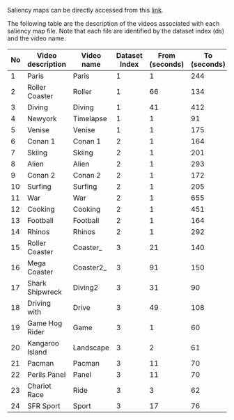 Saliency maps can be directly accessed from this [link](https://drive.google.com/open?id=1zNzxwMhSsvsGgMt5WWemPZopVjdRdm-5).  

The following table are the description of the videos associated with each saliency map file. Note that each file are identified by the dataset index (ds) and the video name.  

| No | Video description | Video name | Dataset Index | From (seconds) | To (seconds) | File location (Youtube Id/Url)        |
|----|-------------------|------------|---------------|----------------|--------------|---------------------------------------|
| 1  | Paris             | Paris      | 1             | 1              | 244          | sJxiPiAaB4k                           |
| 2  | Roller Coaster    | Roller     | 1             | 66             | 134          | 8lsB-P8nGSM                           |
| 3  | Diving            | Diving     | 1             | 41             | 412          | 2OzlksZBTi                            |
| 4  | Newyork           | Timelapse  | 1             | 1              | 91           | CIw8R8thnm8                           |
| 5  | Venise            | Venise     | 1             | 1              | 175          | s-AJRFQuAtE                           |
| 6  | Conan 1           | Conan 1    | 2             | 1              | 164          | FiClYLgxJ5s |
| 7  | Skiing            | Skiing     | 2             | 1              | 201          | 0wC3x_bnnps |
| 8  | Alien             | Alien      | 2             | 1              | 293          | G-XZhKqQAHU |
| 9  | Conan 2           | Conan 2    | 2             | 1              | 172          | 39MfLCMXGj0 |
| 10 | Surfing           | Surfing    | 2             | 1              | 205          | MKWWhf8RAV8 |
| 11 | War               | War        | 2             | 1              | 655          | _Ar0UkmID6s |
| 12 | Cooking           | Cooking    | 2             | 1              | 451          | JpAdLz3iDPE |
| 13 | Football          | Football   | 2             | 1              | 164          | lvH89OkkKQ8 |
| 14 | Rhinos            | Rhinos     | 2             | 1              | 292          | AXG96ECE4hA |
| 15 | Roller Coaster    | Coaster_   | 3             | 21             | 140          | 8lsB-P8nGSM                           |
| 16 | Mega Coaster      | Coaster2_  | 3             | 91             | 150          | -xNN-bJQ4vI                           |
| 17 | Shark Shipwreck   | Diving2    | 3             | 31             | 90           | aQd41nbQM-U                           |
| 18 | Driving with      | Drive      | 3             | 49             | 108          | LKWXHKFCMO8                           |
| 19 | Game Hog Rider    | Game       | 3             | 1              | 60           | yVLfEHXQk08                           |
| 20 | Kangaroo Island   | Landscape  | 3             | 2              | 61           | MXlHCTXtcNs                           |
| 21 | Pacman            | Pacman     | 3             | 11             | 70           | p9h3ZqJa1iA                           |
| 22 | Perils Panel      | Panel      | 3             | 11             | 70           | kiP5vWqPryY                           |
| 23 | Chariot Race      | Ride       | 3             | 3              | 62           | jMyDqZe0z7M                           |
| 24 | SFR Sport         | Sport      | 3             | 17             | 76           | lo5N90TlzwU                           |
